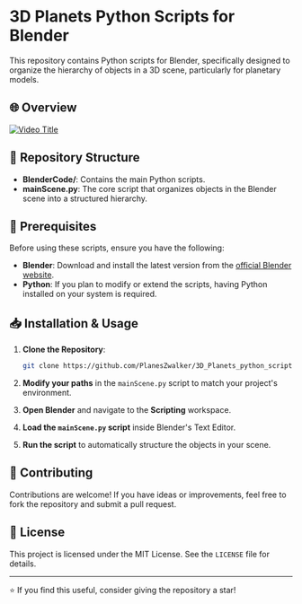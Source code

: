 # 3D Planets Python Scripts for Blender

This repository contains Python scripts for Blender, specifically designed to organize the hierarchy of objects in a 3D scene, particularly for planetary models.

## 🌐 Overview
[![Video Title](https://cdnb.artstation.com/p/assets/covers/images/084/463/107/20250201110237/smaller_square/anne-j-jadeau-anne-j-jadeau-0060.jpg?1738429358)](https://cdn.artstation.com/p/video_sources/002/415/712/0001-0250-1-1.mp4)

## 📂 Repository Structure

- **BlenderCode/**: Contains the main Python scripts.
- **mainScene.py**: The core script that organizes objects in the Blender scene into a structured hierarchy.

## 🚀 Prerequisites

Before using these scripts, ensure you have the following:

- **Blender**: Download and install the latest version from the [official Blender website](https://www.blender.org/download/).
- **Python**: If you plan to modify or extend the scripts, having Python installed on your system is required.

## 📥 Installation & Usage

1. **Clone the Repository**:

   ```bash
   git clone https://github.com/PlanesZwalker/3D_Planets_python_scripts.git
   ```
2. **Modify your paths** in the `mainScene.py` script to match your project's environment.

3. **Open Blender** and navigate to the **Scripting** workspace.

4. **Load the `mainScene.py` script** inside Blender's Text Editor.
5. **Run the script** to automatically structure the objects in your scene.


## 🤝 Contributing

Contributions are welcome! If you have ideas or improvements, feel free to fork the repository and submit a pull request.

## 📜 License

This project is licensed under the MIT License. See the `LICENSE` file for details.

---

⭐ If you find this useful, consider giving the repository a star!
